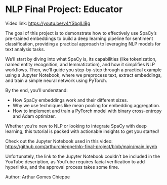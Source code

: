 # NLP Final Project: Educator

Video link: https://youtu.be/v4YSbqlLlBg

The goal of this project is to demonstrate how to effectively use SpaCy’s pre-trained embeddings to build a deep learning pipeline for sentiment classification, providing a practical approach to leveraging NLP models for text analysis tasks.

We’ll start by diving into what SpaCy is, its capabilities (like tokenization, named entity recognition, and lemmatization), and how it simplifies NLP workflows. Then, we’ll guide you step-by-step through a practical example using a Jupyter Notebook, where we preprocess text, extract embeddings, and train a simple neural network using PyTorch.

By the end, you’ll understand:
* How SpaCy embeddings work and their different sizes.
* Why we use techniques like mean pooling for embedding aggregation.
* How to implement and train a PyTorch model with binary cross-entropy and Adam optimizer.

Whether you’re new to NLP or looking to integrate SpaCy with deep learning, this tutorial is packed with actionable insights to get you started!

Check out the Jupyter Notebook used in this video: https://github.com/arthurchieppe/nlp-final-project/blob/main/main.ipynb

Unfortunately, the link to the Jupyter Notebook couldn’t be included in the YouTube description, as YouTube requires facial verification to add hyperlinks, and the approval process takes some time.

Author: Arthur Gomes Chieppe
